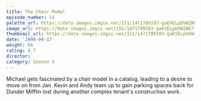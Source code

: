 ```yaml
---
title: The Chair Model
episode_number: 14
palette_url: https://dato-images.imgix.net/151/1471789103-gaEVELpUVW2B67lCobOPSB8n9xx.jpg?ixlib=rb-1.1.0&ch=DPR%2CWidth&auto=enhance&palette=json
image_url: https://dato-images.imgix.net/151/1471789103-gaEVELpUVW2B67lCobOPSB8n9xx.jpg?ixlib=rb-1.1.0&ch=DPR%2CWidth&auto=compress%2Cformat&w=500
thumbnail_url: https://dato-images.imgix.net/151/1471789103-gaEVELpUVW2B67lCobOPSB8n9xx.jpg?ixlib=rb-1.1.0&ch=DPR%2CWidth&auto=enhance&w=500&h=280&fit=crop&fm=jpg
date: '2008-04-17'
weight: 66
rating: 8.7
director: 
category: Season 4
---
```


Michael gets fascinated by a chair model in a catalog, leading to a desire to move on from Jan. Kevin and Andy team up to gain parking spaces back for Dunder Mifflin lost during another complex tenant's construction work.